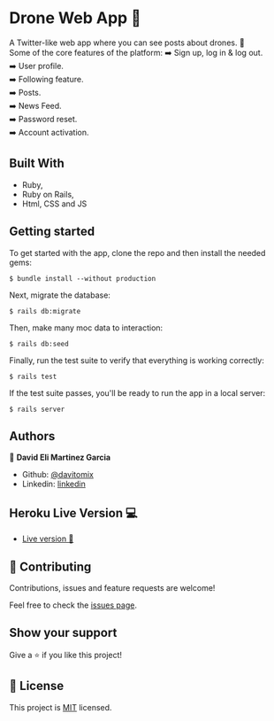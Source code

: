 # Drone Web App :rocket:
A Twitter-like web app where you can see posts about drones. 🚁 <br>
Some of the core features of the platform:
:arrow_right: Sign up, log in & log out. <br>
:arrow_right: User profile. <br>
:arrow_right: Following feature. <br>
:arrow_right: Posts. <br>
:arrow_right: News Feed. <br>
:arrow_right: Password reset. <br>
:arrow_right: Account activation. 


## Built With

- Ruby,
- Ruby on Rails,
- Html, CSS and JS

## Getting started

To get started with the app, clone the repo and then install the needed gems:

```
$ bundle install --without production
```

Next, migrate the database:

```
$ rails db:migrate
```

Then, make many moc data to interaction:
```
$ rails db:seed
```

Finally, run the test suite to verify that everything is working correctly:

```
$ rails test
```

If the test suite passes, you'll be ready to run the app in a local server:

```
$ rails server
```

## Authors

👤 **David Eli Martinez Garcia**

- Github: [@davitomix](https://github.com/davitomix)
- Linkedin: [linkedin](https://linkedin.com/linkedinhandle)

## Heroku Live Version :computer:

- [Live version 🧁](#) <br>

## 🤝 Contributing

Contributions, issues and feature requests are welcome!

Feel free to check the [issues page](issues/).

## Show your support

Give a ⭐️ if you like this project!

## 📝 License

This project is [MIT](lic.url) licensed.

